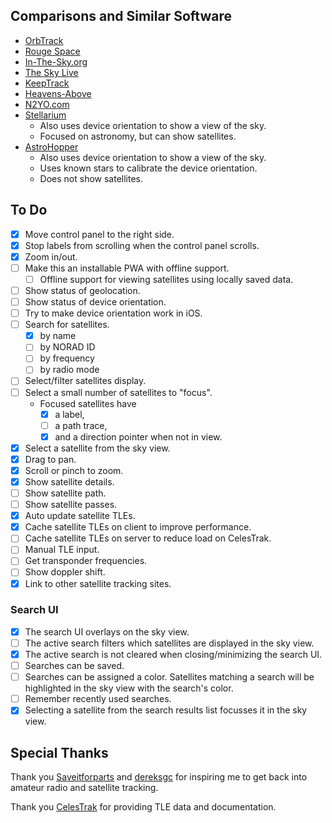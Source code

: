 ## Comparisons and Similar Software

- [OrbTrack](https://www.orbtrack.org/)
- [Rouge Space](https://sky.rogue.space/)
- [In-The-Sky.org](https://in-the-sky.org/skymap.php)
- [The Sky Live](https://theskylive.com/)
- [KeepTrack](https://www.keeptrack.space/)
- [Heavens-Above](https://www.heavens-above.com/)
- [N2YO.com](https://www.n2yo.com/)
- [Stellarium](http://stellarium.org/)
  - Also uses device orientation to show a view of the sky.
  - Focused on astronomy, but can show satellites.
- [AstroHopper](https://github.com/artyom-beilis/skyhopper)
  - Also uses device orientation to show a view of the sky.
  - Uses known stars to calibrate the device orientation.
  - Does not show satellites.

## To Do

- [x] Move control panel to the right side.
- [x] Stop labels from scrolling when the control panel scrolls.
- [x] Zoom in/out.
- [ ] Make this an installable PWA with offline support.
  - [ ] Offline support for viewing satellites using locally saved data.
- [ ] Show status of geolocation.
- [ ] Show status of device orientation.
- [ ] Try to make device orientation work in iOS.
- [ ] Search for satellites.
  - [x] by name
  - [ ] by NORAD ID
  - [ ] by frequency
  - [ ] by radio mode
- [ ] Select/filter satellites display.
- [ ] Select a small number of satellites to "focus".
  - Focused satellites have
    - [x] a label,
    - [ ] a path trace,
    - [x] and a direction pointer when not in view.
- [x] Select a satellite from the sky view.
- [x] Drag to pan.
- [x] Scroll or pinch to zoom.
- [x] Show satellite details.
- [ ] Show satellite path.
- [ ] Show satellite passes.
- [x] Auto update satellite TLEs.
- [x] Cache satellite TLEs on client to improve performance.
- [ ] Cache satellite TLEs on server to reduce load on CelesTrak.
- [ ] Manual TLE input.
- [ ] Get transponder frequencies.
- [ ] Show doppler shift.
- [x] Link to other satellite tracking sites.

### Search UI

- [x] The search UI overlays on the sky view.
- [ ] The active search filters which satellites are displayed in the sky view.
- [x] The active search is not cleared when closing/minimizing the search UI.
- [ ] Searches can be saved.
- [ ] Searches can be assigned a color. Satellites matching a search will be highlighted in the sky view with the search's color.
- [ ] Remember recently used searches.
- [x] Selecting a satellite from the search results list focusses it in the sky view.

## Special Thanks

Thank you [Saveitforparts](https://www.youtube.com/@saveitforparts) and [dereksgc](https://www.youtube.com/@dereksgc) for inspiring me to get back into amateur radio and satellite tracking.

Thank you [CelesTrak](https://www.celestrak.com/) for providing TLE data and documentation.
